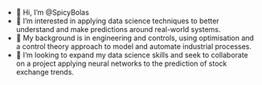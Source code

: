 - 👋 Hi, I’m @SpicyBolas
- 👀 I’m interested in applying data science techniques to better understand and make predictions around real-world systems. 
- 🌱 My background is in engineering and controls, using optimisation and a control theory approach to model and automate industrial processes. 
- 💞️ I’m looking to expand my data science skills and seek to collaborate on a project applying neural networks to the prediction of stock exchange trends.
